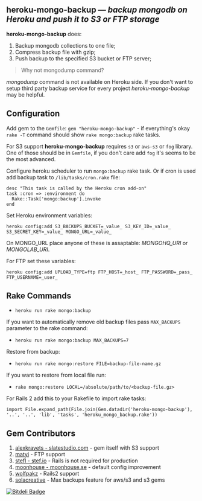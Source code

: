 ## heroku-mongo-backup *— backup mongodb on Heroku and push it to S3 or FTP storage*

**heroku-mongo-backup** does:

1. Backup mongodb collections to one file;
2. Compress backup file with gzip;
3. Push backup to the specified S3 bucket or FTP server;

> Why not mongodump command?

*mongodump* command is not available on Heroku side. If you don't want to setup third party backup service for every project *heroku-mongo-backup* may be helpful.


## Configuration

Add gem to the ```Gemfile```: ```gem "heroku-mongo-backup"``` - if everything's okay ```rake -T``` command should show ```rake mongo:backup``` rake tasks.

For S3 support **heroku-mongo-backup** requires ```s3``` or ```aws-s3``` or ```fog``` library. One of those should be in ```Gemfile```, if you don't care add ```fog``` it's seems to be the most advanced.

Configure heroku scheduler to run ```mongo:backup``` rake task. Or if cron is used add backup task to ```/lib/tasks/cron.rake``` file:

```
desc "This task is called by the Heroku cron add-on"
task :cron => :environment do
  Rake::Task['mongo:backup'].invoke
end
```

Set Heroku environment variables:

```heroku config:add S3_BACKUPS_BUCKET=_value_ S3_KEY_ID=_value_ S3_SECRET_KEY=_value_ MONGO_URL=_value_```

On MONGO_URL place anyone of these is assaptable: *MONGOHQ_URI* or *MONGOLAB_URI*.

For FTP set these variables:

```heroku config:add UPLOAD_TYPE=ftp FTP_HOST=_host_ FTP_PASSWORD=_pass_ FTP_USERNAME=_user_```


## Rake Commands

* ```heroku run rake mongo:backup```

If you want to automatically remove old backup files pass ```MAX_BACKUPS``` parameter to the rake command:

* ```heroku run rake mongo:backup MAX_BACKUPS=7```

Restore from backup:

* ```heroku run rake mongo:restore FILE=backup-file-name.gz```

If you want to restore from local file run:

* ```rake mongo:restore LOCAL=/absolute/path/to/<backup-file.gz>```

For Rails 2 add this to your Rakefile to import rake tasks:

```import File.expand_path(File.join(Gem.datadir('heroku-mongo-backup'), '..', '..', 'lib', 'tasks', 'heroku_mongo_backup.rake'))```

## Gem Contributors

1. [alexkravets - slatestudio.com](http://slatestudio.com "Slate Studio") - gem itself with S3 support
2. [matyi](https://github.com/matyi "Matyi - GitHub Profile") - FTP support
3. [stefl - stef.io](http://stef.io "Stef Lewandowski") - Rails is not required for production
4. [moonhouse - moonhouse.se](http://www.moonhouse.se/ "David Hall") - default config improvement
5. [wolfpakz](https://github.com/wolfpakz "Dan Porter") - Rails2 support
6. [solacreative](http://sola-la.com/creative "Taro Murao") - Max backups feature for aws/s3 and s3 gems


[![Bitdeli Badge](https://d2weczhvl823v0.cloudfront.net/jturolla/heroku-mongo-backup/trend.png)](https://bitdeli.com/free "Bitdeli Badge")


